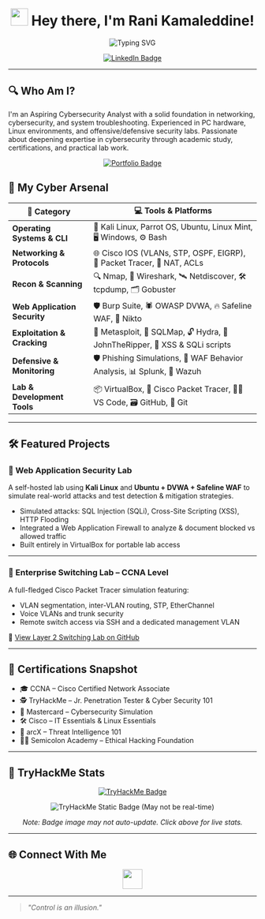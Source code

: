 <!-- Profile Header -->
<h1 align="center">
  <img src="https://media.giphy.com/media/hvRJCLFzcasrR4ia7z/giphy.gif" width="35" /> Hey there, I'm Rani Kamaleddine!
</h1>

<p align="center">
  <img src="https://readme-typing-svg.demolab.com?font=Fira+Code&pause=1200&center=true&width=440&lines=Network+Engineer;Cybersecurity+Enthusiast;Aspiring+Blue+Teamer" alt="Typing SVG" />
</p>

<p align="center">
  <a href="https://linkedin.com/in/rani-kamaleddine" target="_blank">
    <img alt="LinkedIn Badge" src="https://img.shields.io/badge/-LinkedIn-0A66C2?style=for-the-badge&logo=linkedin&logoColor=white">
  </a>
</p>

---

## 🔍 Who Am I?

I'm an Aspiring Cybersecurity Analyst with a solid foundation in networking, cybersecurity, and system troubleshooting. Experienced in PC hardware, Linux environments, and offensive/defensive security labs. Passionate about deepening expertise in cybersecurity through academic study, certifications, and practical lab work.

<p align="center">
  <a href="http://0xpynge.github.io/Portfolio" target="_blank">
     <img src="https://img.shields.io/badge/Portfolio-0xpynge.github.io-000?style=for-the-badge&logo=github&logoColor=white" alt="Portfolio Badge">
  </a>
</p>

## 🧰 My Cyber Arsenal

| 🔧 Category | 💻 Tools & Platforms |
|------------|----------------------|
| **Operating Systems & CLI** | 🐧 Kali Linux, Parrot OS, Ubuntu, Linux Mint, 🖥️ Windows, ⚙️ Bash |
| **Networking & Protocols** | 🌐 Cisco IOS (VLANs, STP, OSPF, EIGRP), 📡 Packet Tracer, 🔌 NAT, ACLs |
| **Recon & Scanning** | 🔍 Nmap, 🧮 Wireshark, 🛰️ Netdiscover, 🛠️ tcpdump, 🗂️ Gobuster |
| **Web Application Security** | 🛡️ Burp Suite, 🕷️ OWASP DVWA, 🔥 Safeline WAF, 🔎 Nikto |
| **Exploitation & Cracking** | 🎯 Metasploit, 🧪 SQLMap, 🔓 Hydra, 🧠 JohnTheRipper, 🧨 XSS & SQLi scripts |
| **Defensive & Monitoring** | 🛡️ Phishing Simulations, 🛑 WAF Behavior Analysis, 📊 Splunk, 🧩 Wazuh |
| **Lab & Development Tools** | 📦 VirtualBox, 🧪 Cisco Packet Tracer, 👨‍💻 VS Code, 🗃️ GitHub, 📁 Git |

---

## 🛠️ Featured Projects

### 🔧 Web Application Security Lab  
A self-hosted lab using **Kali Linux** and **Ubuntu + DVWA + Safeline WAF** to simulate real-world attacks and test detection & mitigation strategies.

- Simulated attacks: SQL Injection (SQLi), Cross-Site Scripting (XSS), HTTP Flooding  
- Integrated a Web Application Firewall to analyze & document blocked vs allowed traffic  
- Built entirely in VirtualBox for portable lab access

---

### 🧩 Enterprise Switching Lab – CCNA Level  
A full-fledged Cisco Packet Tracer simulation featuring:

- VLAN segmentation, inter-VLAN routing, STP, EtherChannel  
- Voice VLANs and trunk security  
- Remote switch access via SSH and a dedicated management VLAN  

🔗 [View Layer 2 Switching Lab on GitHub](https://github.com/r4n1-exe/ccna-layer2-switching-lab)

---

## 📜 Certifications Snapshot

- 🎓 CCNA – Cisco Certified Network Associate  
- 🕵️ TryHackMe – Jr. Penetration Tester & Cyber Security 101  
- 🧪 Mastercard – Cybersecurity Simulation  
- 🛠️ Cisco – IT Essentials & Linux Essentials  
- 🧠 arcX – Threat Intelligence 101  
- 👨‍💻 Semicolon Academy – Ethical Hacking Foundation  

---

## 🧠 TryHackMe Stats

<p align="center">
  <a href="https://tryhackme.com/p/pynge" target="_blank">
    <img src="https://img.shields.io/badge/TryHackMe%20Profile-pynge-red?style=for-the-badge&logo=tryhackme&logoColor=white" alt="TryHackMe Badge">
  </a>
</p>

<p align="center">
  <img src="https://tryhackme-badges.s3.amazonaws.com/pynge.png" alt="TryHackMe Static Badge (May not be real-time)" />
</p>

<p align="center"><i>Note: Badge image may not auto-update. Click above for live stats.</i></p>

---

## 🌐 Connect With Me

<p align="center">
  <a href="https://linkedin.com/in/rani-kamaleddine" target="_blank">
    <img src="https://cdn-icons-png.flaticon.com/512/174/174857.png" width="40" height="40" />
  </a>
</p>

---

> _"Control is an illusion."_
